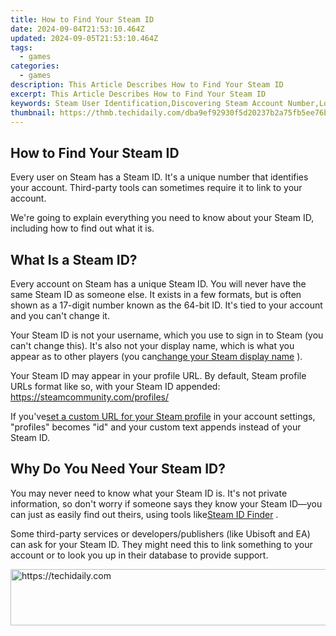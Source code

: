 ```yaml
---
title: How to Find Your Steam ID
date: 2024-09-04T21:53:10.464Z
updated: 2024-09-05T21:53:10.464Z
tags:
  - games
categories:
  - games
description: This Article Describes How to Find Your Steam ID
excerpt: This Article Describes How to Find Your Steam ID
keywords: Steam User Identification,Discovering Steam Account Number,Locate Your Steam Profile ID,Steam ID Retrieval Guide,Find My Valve User Number,Uncover Your Personalized Gaming ID,Steam Account Number Finder Tips
thumbnail: https://thmb.techidaily.com/dba9ef92930f5d20237b2a75fb5ee76b8bab75f866f82161cefcc63f630df758.jpg
---
```


## How to Find Your Steam ID

 Every user on Steam has a Steam ID. It's a unique number that identifies your account. Third-party tools can sometimes require it to link to your account.

 We're going to explain everything you need to know about your Steam ID, including how to find out what it is.

## What Is a Steam ID?

 Every account on Steam has a unique Steam ID. You will never have the same Steam ID as someone else. It exists in a few formats, but is often shown as a 17-digit number known as the 64-bit ID. It's tied to your account and you can't change it.

 Your Steam ID is not your username, which you use to sign in to Steam (you can't change this). It's also not your display name, which is what you appear as to other players (you can[change your Steam display name](https://www.makeuseof.com/how-to-change-steam-display-name/) ).

 Your Steam ID may appear in your profile URL. By default, Steam profile URLs format like so, with your Steam ID appended: <https://steamcommunity.com/profiles/>

 If you've[set a custom URL for your Steam profile](https://www.makeuseof.com/how-to-set-up-custom-url-steam-profile/) in your account settings, "profiles" becomes "id" and your custom text appends instead of your Steam ID.

## Why Do You Need Your Steam ID?

 You may never need to know what your Steam ID is. It's not private information, so don't worry if someone says they know your Steam ID—you can just as easily find out theirs, using tools like[Steam ID Finder](https://www.steamidfinder.com/) .

 Some third-party services or developers/publishers (like Ubisoft and EA) can ask for your Steam ID. They might need this to link something to your account or to look you up in their database to provide support.


<ins class="adsbygoogle"
     style="display:block"
     data-ad-format="autorelaxed"
     data-ad-client="ca-pub-7571918770474297"
     data-ad-slot="1223367746"></ins>



<ins class="adsbygoogle"
     style="display:block"
     data-ad-client="ca-pub-7571918770474297"
     data-ad-slot="8358498916"
     data-ad-format="auto"
     data-full-width-responsive="true"></ins>



<!-- affiliate ads begin -->
<a href="https://appsumo.8odi.net/c/5597632/2130887/7443" target="_top" id="2130887">
  <img src="//a.impactradius-go.com/display-ad/7443-2130887" border="0" alt="https://techidaily.com" width="728" height="90"/>
</a>
<img height="0" width="0" src="https://appsumo.8odi.net/i/5597632/2130887/7443" style="position:absolute;visibility:hidden;" border="0" />
<!-- affiliate ads end -->